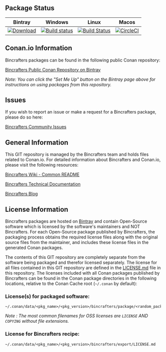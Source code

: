 ## Package Status

| Bintray | Windows | Linux | Macos |
|---------|------------|--------|------|
|[ ![Download](https://api.bintray.com/packages/bincrafters/public-conan/libxml2%3Abincrafters/images/download.svg) ](https://bintray.com/bincrafters/public-conan/libxml2%3Abincrafters/_latestVersion)|[![Build status](https://ci.appveyor.com/api/projects/status/s24il22t127tk3ry?svg=true)](https://ci.appveyor.com/project/BinCrafters/conan-libxml2)|[![Build Status](https://travis-ci.org/bincrafters/conan-libxml2.svg)](https://travis-ci.org/bincrafters/conan-libxml2)| [![CircleCI](https://circleci.com/gh/bincrafters/conan-libxml2.svg?style=svg)](https://circleci.com/gh/bincrafters/conan-libxml2) |

## Conan.io Information

Bincrafters packages can be found in the following public Conan repository:

[Bincrafters Public Conan Repository on Bintray](https://bintray.com/bincrafters/public-conan)

*Note: You can click the "Set Me Up" button on the Bintray page above for instructions on using packages from this repository.*

## Issues

If you wish to report an issue or make a request for a Bincrafters package, please do so here:

[Bincrafters Community Issues](https://github.com/bincrafters/community/issues)

## General Information

This GIT repository is managed by the Bincrafters team and holds files related to Conan.io.  For detailed information about Bincrafters and Conan.io, please visit the following resources:

[Bincrafters Wiki - Common README](https://github.com/bincrafters/community/wiki/Common-README.md)

[Bincrafters Technical Documentation](http://bincrafters.readthedocs.io/en/latest/)

[Bincrafters Blog](https://bincrafters.github.io)

## License Information

Bincrafters packages are hosted on [Bintray](https://bintray.com) and contain Open-Source software which is licensed by the software's maintainers and NOT Bincrafters.  For each Open-Source package published by Bincrafters, the packaging process obtains the required license files along with the original source files from the maintainer, and includes these license files in the generated Conan packages.

The contents of this GIT repository are completely separate from the software being packaged and therefor licensed separately.  The license for all files contained in this GIT repository are defined in the [LICENSE.md](LICENSE.md) file in this repository.  The licenses included with all Conan packages published by Bincrafters can be found in the Conan package directories in the following locations, relative to the Conan Cache root (`~/.conan` by default):

### License(s) for packaged software:

    ~/.conan/data/<pkg_name>/<pkg_version>/bincrafters/package/<random_package_id>/license/<LICENSE_FILES_HERE>

*Note :   The most common filenames for OSS licenses are `LICENSE` AND `COPYING` without file extensions.*
	
### License for Bincrafters recipe:

    ~/.conan/data/<pkg_name>/<pkg_version>/bincrafters/export/LICENSE.md

